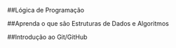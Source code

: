 ##Lógica de Programação

##Aprenda o que são Estruturas de Dados e Algoritmos

##Introdução ao Git/GitHub